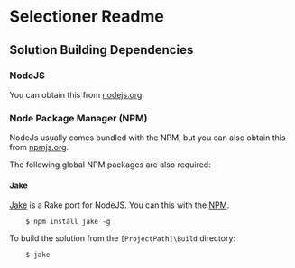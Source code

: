 # Selectioner Readme

## Solution Building Dependencies

### NodeJS

You can obtain this from [nodejs.org](http://nodejs.org/). 

### Node Package Manager (NPM)

NodeJs usually comes bundled with the NPM, but you can also obtain this from [npmjs.org](https://npmjs.org/).

The following global NPM packages are also required:

#### Jake

[Jake](https://github.com/mde/jake) is a Rake port for NodeJS. You can this with the [NPM](http://github.com/isaacs/npm).

		$ npm install jake -g

To build the solution from the `[ProjectPath]\Build` directory: 

		$ jake